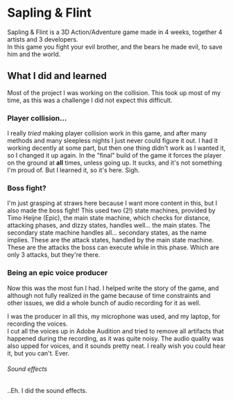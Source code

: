 # Sapling & Flint

Sapling & Flint is a 3D Action/Adventure game made in 4 weeks, together 4 artists and 3 developers.  
In this game you fight your evil brother, and the bears he made evil, to save him and the world.

## What I did and learned

Most of the project I was working on the collision. This took up most of my time, 
as this was a challenge I did not expect this difficult.

### Player collision...

I really _tried_ making player collision work in this game, and after many methods and many sleepless 
nights I just never could figure it out. I had it working decently at some part, but then one thing
didn't work as I wanted it, so I changed it up again. In the "final" build of the game it forces the 
player on the ground at **all** times, unless going up. It sucks, and it's not something
I'm proud of. But I learned it, so it's here. Sigh.

### Boss fight?

I'm just grasping at straws here because I want more content in this, but I also made the boss fight! 
This used two (2!) state machines, provided by Timo Heijne (Epic), the main state machine, which checks
for distance, attacking phases, and dizzy states, handles well... the main states. The secondary 
state machine handles all... secondary states, as the name implies. These are the attack states, handled
by the main state machine. These are the attacks the boss can execute while in this phase. Which are only
3 attacks, but they're there.

### Being an epic voice producer

Now this was the most fun I had. I helped write the story of the game, and although not fully 
realized in the game because of time constraints and other issues, 
we did a whole bunch of audio recording for it as well.

I was the producer in all this, my microphone was used, and my laptop, for recording the voices.  
I cut all the voices up in Adobe Audition and tried to remove all artifacts that happened during the 
recording, as it was quite noisy. The audio quality was also upped for voices, and it sounds pretty neat. 
I really wish you could hear it, but you can't. Ever.

###### Sound effects

..Eh. I did the sound effects.